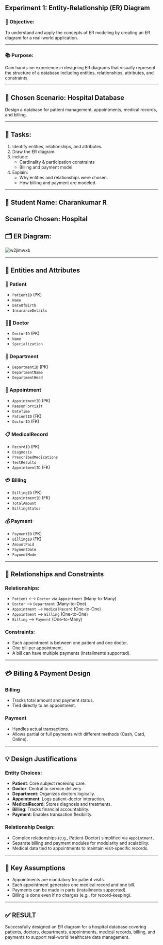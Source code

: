 ## Experiment 1: Entity-Relationship (ER) Diagram

### 🎯 Objective:
To understand and apply the concepts of ER modeling by creating an ER diagram for a real-world application.

---

### 📚 Purpose:
Gain hands-on experience in designing ER diagrams that visually represent the structure of a database including entities, relationships, attributes, and constraints.

---

## 🧪 Chosen Scenario: Hospital Database

Design a database for patient management, appointments, medical records, and billing.

---

## 📝 Tasks:
1. Identify entities, relationships, and attributes.
2. Draw the ER diagram.
3. Include:
   - Cardinality & participation constraints
   - Billing and payment model
4. Explain:
   - Why entities and relationships were chosen.
   - How billing and payment are modeled.

---

## 👤 Student Name: Charankumar R

## Scenario Chosen: Hospital

## 🗂 ER Diagram:
![w2jimwxb](https://github.com/user-attachments/assets/c005d785-0b0e-46b1-893d-0378612ee514)

---

## 🧾 Entities and Attributes

### 🏥 Patient
- `PatientID` (PK)
- `Name`
- `DateOfBirth`
- `InsuranceDetails`

### 🧑‍⚕️ Doctor
- `DoctorID` (PK)
- `Name`
- `Specialization`

### 🏢 Department
- `DepartmentID` (PK)
- `DepartmentName`
- `DepartmentHead`

### 📅 Appointment
- `AppointmentID` (PK)
- `ReasonForVisit`
- `DateTime`
- `PatientID` (FK)
- `DoctorID` (FK)

### 📋 MedicalRecord
- `RecordID` (PK)
- `Diagnosis`
- `PrescribedMedications`
- `TestResults`
- `AppointmentID` (FK)

### 💳 Billing
- `BillingID` (PK)
- `AppointmentID` (FK)
- `TotalAmount`
- `BillingStatus`

### 💰 Payment
- `PaymentID` (PK)
- `BillingID` (FK)
- `AmountPaid`
- `PaymentDate`
- `PaymentMode`

---

## 🔁 Relationships and Constraints

### Relationships:
- `Patient` ⟷ `Doctor` via `Appointment` (Many-to-Many)
- `Doctor` ⟶ `Department` (Many-to-One)
- `Appointment` ⟶ `MedicalRecord` (One-to-One)
- `Appointment` ⟶ `Billing` (One-to-One)
- `Billing` ⟶ `Payment` (One-to-Many)

### Constraints:
- Each appointment is between one patient and one doctor.
- One bill per appointment.
- A bill can have multiple payments (installments supported).

---

## 💳 Billing & Payment Design

### Billing
- Tracks total amount and payment status.
- Tied directly to an appointment.

### Payment
- Handles actual transactions.
- Allows partial or full payments with different methods (Cash, Card, Online).

---

## 💡 Design Justifications

### Entity Choices:
- **Patient**: Core subject receiving care.
- **Doctor**: Central to service delivery.
- **Department**: Organizes doctors logically.
- **Appointment**: Logs patient-doctor interaction.
- **MedicalRecord**: Stores diagnosis and treatments.
- **Billing**: Tracks financial accountability.
- **Payment**: Enables transaction flexibility.

### Relationship Design:
- Complex relationships (e.g., Patient-Doctor) simplified via `Appointment`.
- Separate billing and payment modules for modularity and scalability.
- Medical data tied to appointments to maintain visit-specific records.

---

## 🔐 Key Assumptions
- Appointments are mandatory for patient visits.
- Each appointment generates one medical record and one bill.
- Payments can be made in parts (installments supported).
- Billing is done even if no charges (e.g., for record-keeping).

---

## ✅ RESULT
Successfully designed an ER diagram for a hospital database covering patients, doctors, departments, appointments, medical records, billing, and payments to support real-world healthcare data management.
